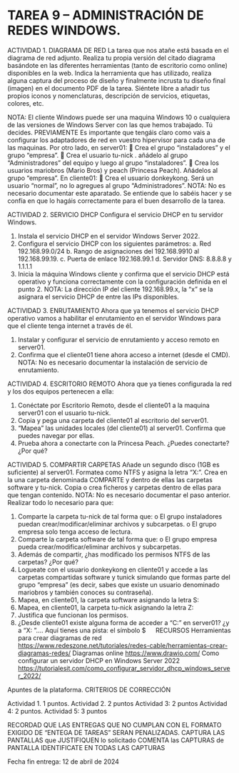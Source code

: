 # TAREA 9 – ADMINISTRACIÓN DE REDES WINDOWS. 

ACTIVIDAD 1. DIAGRAMA DE RED 
La tarea que nos atañe está basada en el diagrama de red adjunto. Realiza tu propia versión del citado diagrama basándote en las diferentes herramientas (tanto de escritorio como online) disponibles en la web. 
Indica la herramienta que has utilizado, realiza alguna captura del proceso de diseño y finalmente incrusta tu diseño final (imagen) en el documento PDF de la tarea. 
Siéntete libre a añadir tus propios iconos y nomenclaturas, descripción de servicios, etiquetas, colores, etc. 
  
NOTA: El cliente Windows puede ser una maquina Windows 10 o cualquiera de las versiones de Windows Server con las que hemos trabajado. Tú decides. 
PREVIAMENTE 
Es importante que tengáis claro como vais a configurar los adaptadores de red en vuestro hipervisor para cada una de las maquinas. 
Por otro lado, en server01: 
	Crea el grupo “instaladores” y el grupo “empresa”. 
	Crea el usuario tu-nick . añádelo al grupo “Administradores” del equipo y luego al grupo “instaladores”. 
	Crea los usuarios mariobros (Mario Bros) y peach (Princesa Peach). Añádelos al grupo “empresa”. 
En cliente01: 
	Crea el usuario donkeykong. Será un usuario “normal”, no lo agregues al grupo “Administradores”. 
NOTA: No es necesario documentar este aparatado. Se entiende que lo sabéis hacer y se confía en que lo hagáis correctamente para el buen desarrollo de la tarea. 
 
 
ACTIVIDAD 2. SERVICIO DHCP 
Configura el servicio DHCP en tu servidor Windows. 
1.	Instala el servicio DHCP en el servidor Windows Server 2022. 
2.	Configura el servicio DHCP con los siguientes parámetros: 
a.	Red 192.168.99.0/24 
b.	Rango de asignaciones del 192.168.9910 al 192.168.99.19. 
c.	Puerta de enlace 192.168.99.1 
d.	Servidor DNS: 8.8.8.8 y 1.1.1.1 
3.	Inicia la máquina Windows cliente y confirma que el servicio DHCP está operativo y funciona correctamente con la configuración definida en el punto 2. 
NOTA: La dirección IP del cliente 192.168.99.x, la “x” se la asignara el servicio DHCP de entre las IPs disponibles. 
 
ACTIVIDAD 3. ENRUTAMIENTO 
Ahora que ya tenemos el servicio DHCP operativo vamos a habilitar el enrutamiento en el servidor Windows para que el cliente tenga internet a través de él. 
1.	Instalar y configurar el servicio de enrutamiento y acceso remoto en server01. 
2.	Confirma que el cliente01 tiene ahora acceso a internet (desde el CMD). 
NOTA: No es necesario documentar la instalación de servicio de enrutamiento. 
 
ACTIVIDAD 4. ESCRITORIO REMOTO 
Ahora que ya tienes configurada la red y los dos equipos pertenecen a ella: 
1.	Conéctate por Escritorio Remoto, desde el cliente01 a la maquina server01 con el usuario tu-nick. 
2.	Copia y pega una carpeta del cliente01 al escritorio del server01. 
3.	“Mapea” las unidades locales (del cliente01) al server01. Confirma que puedes navegar por ellas. 
4.	Prueba ahora a conectarte con la Princesa Peach. ¿Puedes conectarte? ¿Por qué? 





 	 
ACTIVIDAD 5. COMPARTIR CARPETAS 
Añade un segundo disco (1GB es suficiente) al server01. Formatea como NTFS y asigna la letra “X:”. Crea en la una carpeta denominada COMPARTE y dentro de ellas las carpetas software y tu-nick. Copia o crea ficheros y carpetas dentro de ellas para que tengan contenido. 
NOTA: No es necesario documentar el paso anterior. 
Realizar todo lo necesario para que: 
1.	Comparte la carpeta tu-nick de tal forma que: 
o    El grupo instaladores puedan crear/modificar/eliminar archivos y subcarpetas. 
o	El grupo empresa solo tenga acceso de lectura. 
2.	Comparte la carpeta software de tal forma que: 
o	El grupo empresa pueda crear/modificar/eliminar archivos y subcarpetas. 
3.	Además de compartir, ¿has modificado los permisos NTFS de las carpetas? ¿Por qué? 
4.	Logueate con el usuario donkeykong en cliente01 y accede a las carpetas compartidas software y tunick simulando que formas parte del grupo “empresa” (es decir, sabes que existe un usuario denominado mariobros y también conoces su contraseña). 
5.	Mapea, en cliente01, la carpeta software asignando la letra S: 
6.	Mapea, en cliente01, la carpeta tu-nick asignando la letra Z: 
7.	Justifica que funcionan los permisos. 
8.	¿Desde cliente01 existe alguna forma de acceder a “C:” en server01? ¿y a “X: ”.... Aquí tienes una pista: el símbolo $ 
 	  
RECURSOS 
Herramientas para crear diagramas de red
 	https://www.redeszone.net/tutoriales/redes-cable/herramientas-crear-diagramas-redes/ 
Diagramas online 
https://www.drawio.com/ 
Como configurar un servidor DHCP en Windows Server 2022 https://tutorialesit.com/como_configurar_servidor_dhcp_windows_server_2022/ 
 
Apuntes de la plataforma. 
CRITERIOS DE CORRECCIÓN 

Actividad 1. 1 puntos. 
Actividad 2. 2 puntos 
Actividad 3: 2 puntos 
Actividad 4: 2 puntos. 
Actividad 5: 3 puntos 
 
RECORDAD QUE LAS ENTREGAS QUE NO CUMPLAN CON EL FORMATO EXIGIDO DE “ENTEGA DE TAREAS” SERAN PENALIZADAS. 
CAPTURA LAS PANTALLAS que JUSTIFIQUEN lo solicitado COMENTA las CAPTURAS de PANTALLA
IDENTIFICATE EN TODAS LAS CAPTURAS
 
Fecha fin entrega: 12 de abril de 2024 
